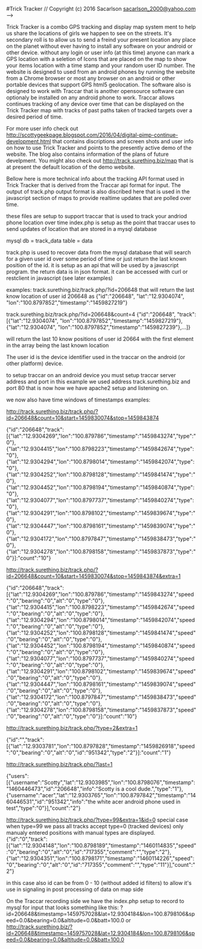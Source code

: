 #Trick Tracker
// Copyright (c) 2016  Sacarlson  sacarlson_2000@yahoo.com -->

Trick Tracker is a combo GPS tracking and display map system ment to help us share the locations of girls we happen to see on the streets.
It's secondary roll is to allow us to send a freind your present location any place on the planet without ever having to 
install any software on your android or other device.
without any login or user info (at this time) anyone can mark a GPS location with a seletion of Icons that are placed
on the map to show your items location with a time stamp and your random user ID number.  The website is designed to used from an android phones by 
running the website from a Chrome browser or most any browser on an android or other portable devices that support GPS
html5 geolocation.  The software also is designed to work with Traccar that is another opensource software can optionaly be
installed on any android phone to work. Traccar allows continues tracking of any device over time that can be displayed on
the Trick Tracker map with tracks of past paths taken of tracked targets over a desired period of time.

For more user info  check out http://scottygeekpage.blogspot.com/2016/04/digital-pimp-continue-development.html
that contains discriptions and screen shots and user info on how to use Trick Tracker and points to the presently active
demo of the website. The blog also contains information of the plans of future develpment.
You might also check out http://track.surething.biz/map that is at present the default location of the demo website.

Bellow here is more technical info about the tracking API format used in Trick Tracker that is derived from the Traccar api format for input.
The output of track.php output format is also discribed here that is used in the javascript section of maps to
provide realtime updates that are polled over time.

these files are setup to support traccar that is used to track your andriod phone location over time
index.php is setup as the point that traccar uses to send updates of location that are stored in a mysql database

mysql db = track_data
table = data

track.php is used to recover data from the mysql database that will search for a given user id over some period of time 
or just return the last known position of the id.  it is setup as an api that will be used by a javascript program.
the return data is in json format. it can be accessed with curl or restclient in javascript (see later examples)

examples:
track.surething.biz/track.php/?id=206648
 that will return the last know location of user id 206648 as
{"id":"206648", "lat":"12.9304074", "lon":"100.8797852","timestamp":"1459827219"}

track.surething.biz/track.php/?id=206648&count=4
{"id":"206648", "track":[{"lat":"12.9304074", "lon":"100.8797852","timestamp":"1459827219"},{"lat":"12.9304074", "lon":"100.8797852","timestamp":"1459827239"},...]}

will return the last 10 know positions of user id 20664 with the first element in the array being the last known location

The user id is the device identifier used in the traccar on the android (or other platform) device.

to setup traccar on an android device you must setup traccar server address and port  in this example we used address track.surething.biz  and port 80 that 
is now how we have apache2 setup and listening on. 

 we now also have time windows of timestamps
examples: 

http://track.surething.biz/track.php/?id=206648&count=10&start=1459830074&stop=1459843874

{"id":"206648","track":[{"lat":"12.9304269","lon":"100.879786","timestamp":"1459843274","type":"0"},{"lat":"12.9304415","lon":"100.8798223","timestamp":"1459842674","type":"0"},{"lat":"12.9304294","lon":"100.8798014","timestamp":"1459842074","type":"0"},{"lat":"12.9304252","lon":"100.8798128","timestamp":"1459841474","type":"0"},{"lat":"12.9304452","lon":"100.8798194","timestamp":"1459840874","type":"0"},{"lat":"12.9304077","lon":"100.8797737","timestamp":"1459840274","type":"0"},{"lat":"12.9304291","lon":"100.8798102","timestamp":"1459839674","type":"0"},{"lat":"12.9304447","lon":"100.8798161","timestamp":"1459839074","type":"0"},{"lat":"12.9304172","lon":"100.8797847","timestamp":"1459838473","type":"0"},{"lat":"12.9304278","lon":"100.8798158","timestamp":"1459837873","type":"0"}]:"count":"10"}

http://track.surething.biz/track.php/?id=206648&count=10&start=1459830074&stop=1459843874&extra=1

{"id":"206648","track":[{"lat":"12.9304269","lon":"100.879786","timestamp":"1459843274","speed":"0","bearing":"0","alt":"0","type":"0"},{"lat":"12.9304415","lon":"100.8798223","timestamp":"1459842674","speed":"0","bearing":"0","alt":"0","type":"0"},{"lat":"12.9304294","lon":"100.8798014","timestamp":"1459842074","speed":"0","bearing":"0","alt":"0","type":"0"},{"lat":"12.9304252","lon":"100.8798128","timestamp":"1459841474","speed":"0","bearing":"0","alt":"0","type":"0"},{"lat":"12.9304452","lon":"100.8798194","timestamp":"1459840874","speed":"0","bearing":"0","alt":"0","type":"0"},{"lat":"12.9304077","lon":"100.8797737","timestamp":"1459840274","speed":"0","bearing":"0","alt":"0","type":"0"},{"lat":"12.9304291","lon":"100.8798102","timestamp":"1459839674","speed":"0","bearing":"0","alt":"0","type":"0"},{"lat":"12.9304447","lon":"100.8798161","timestamp":"1459839074","speed":"0","bearing":"0","alt":"0","type":"0"},{"lat":"12.9304172","lon":"100.8797847","timestamp":"1459838473","speed":"0","bearing":"0","alt":"0","type":"0"},{"lat":"12.9304278","lon":"100.8798158","timestamp":"1459837873","speed":"0","bearing":"0","alt":"0","type":"0"}]:"count":"10"}

http://track.surething.biz/track.php/?type=2&extra=1

{"id":"","track":[{"lat":"12.9303781","lon":"100.8797828","timestamp":"1459826918","speed":"0","bearing":"0","alt":"0","id":"951342","type":"2"}]:"count":"1"}

http://track.surething.biz/track.php/?last=1

{"users":[{"username":"Scotty","lat":"12.9303985","lon":"100.8798076","timestamp":"1460446473","id":"206648","info":"Scotty is a cool dude.","type":"1"},{"username":"acer","lat":"12.9303765","lon":"100.8797842","timestamp":"1460446531","id":"951342","info":"the white acer android phone used in test","type":"0"}],"count":"2"}

http://track.surething.biz/track.php/?type=99&extra=1&id=0
  special case when type=99 we pass all tracks accept type=0 (tracked devices)
  only manualy entered positions with manual types are displayed.
{"id":"0","track":[{"lat":"12.9304148","lon":"100.8798189","timestamp":"1460114835","speed":"0","bearing":"0","alt":"0","id":"717355","comment":"","type":"2"},{"lat":"12.9304351","lon":"100.8798171","timestamp":"1460114226","speed":"0","bearing":"0","alt":"0","id":"717355","comment":"","type":"11"}],"count":"2"}

in this case also id can be from 0 - 10 (without added id filters) to allow it's use in signaling in post processing of data on map side


On the Traccar recording side we have the index.php setup to record to mysql for input that looks something like this:
?id=206648&timestamp=1459757028&lat=12.9304184&lon=100.8798106&speed=0.0&bearing=0.0&altitude=0.0&batt=100.0
or 
http://track.surething.biz/?id=206648&timestamp=1459757028&lat=12.9304184&lon=100.8798106&speed=0.0&bearing=0.0&altitude=0.0&batt=100.0


